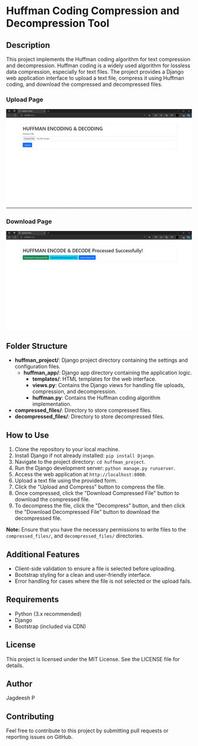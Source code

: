 # Huffman Coding Compression and Decompression Tool

## Description
This project implements the Huffman coding algorithm for text compression and decompression. Huffman coding is a widely used algorithm for lossless data compression, especially for text files. The project provides a Django web application interface to upload a text file, compress it using Huffman coding, and download the compressed and decompressed files.

### Upload Page
![upload_page](Upload_page.png)

### Download Page
![Download_page](Download_page.png)

## Folder Structure
- **huffman_project/**: Django project directory containing the settings and configuration files.
  - **huffman_app/**: Django app directory containing the application logic.
    - **templates/**: HTML templates for the web interface.
    - **views.py**: Contains the Django views for handling file uploads, compression, and decompression.
    - **huffman.py**: Contains the Huffman coding algorithm implementation.
- **compressed_files/**: Directory to store compressed files.
- **decompressed_files/**: Directory to store decompressed files.

## How to Use
1. Clone the repository to your local machine.
2. Install Django if not already installed: `pip install Django`.
3. Navigate to the project directory: `cd huffman_project`.
4. Run the Django development server: `python manage.py runserver`.
5. Access the web application at `http://localhost:8000`.
6. Upload a text file using the provided form.
7. Click the "Upload and Compress" button to compress the file.
8. Once compressed, click the "Download Compressed File" button to download the compressed file.
9. To decompress the file, click the "Decompress" button, and then click the "Download Decompressed File" button to download the decompressed file.

**Note:** Ensure that you have the necessary permissions to write files to the `compressed_files/`, and `decompressed_files/` directories.

## Additional Features
- Client-side validation to ensure a file is selected before uploading.
- Bootstrap styling for a clean and user-friendly interface.
- Error handling for cases where the file is not selected or the upload fails.

## Requirements
- Python (3.x recommended)
- Django
- Bootstrap (included via CDN)

## License
This project is licensed under the MIT License. See the LICENSE file for details.

## Author
  Jagdeesh P

## Contributing
Feel free to contribute to this project by submitting pull requests or reporting issues on GitHub.            
  
